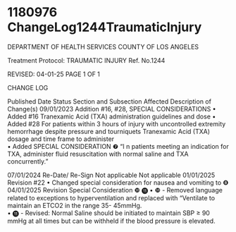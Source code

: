 # 1180976 ChangeLog1244TraumaticInjury

DEPARTMENT OF HEALTH SERVICES 
COUNTY OF LOS ANGELES 
 
Treatment Protocol:  TRAUMATIC INJURY Ref. No.1244  
 
 
 
 
 
 
REVISED: 04-01-25 PAGE 1 OF 1 
 
CHANGE LOG 
 
Published 
Date 
Status Section and Subsection 
Affected 
Description of Change(s) 
09/01/2023 Addition #16, #28, SPECIAL 
CONSIDERATIONS 
• Added #16 Tranexamic Acid 
(TXA) administration guidelines 
and dose 
• Added #28 For patients within 3 
hours of injury with uncontrolled 
extremity hemorrhage despite 
pressure and tourniquets 
Tranexamic Acid (TXA) dosage 
and time frame to administer  
•     Added SPECIAL 
CONSIDERATION ❼   “I  n 
patients meeting an indication 
for TXA, administer fluid 
resuscitation with normal saline 
and TXA concurrently.” 
 
07/01/2024 Re-Date/ 
Re-Sign 
Not applicable      Not applicable 
01/01/2025 Revision #22 
• Changed special consideration 
for nausea and vomiting  to ❽ 
04/01/2025 Revision Special Consideration ❿ ⓫ 
• ❿ - Removed language related 
to exceptions to 
hyperventilation and replaced 
with “Ventilate to maintain an 
ETCO2 in the range 35-
45mmHg.  
• ⓫ - Revised: Normal Saline 
should be initiated to maintain 
SBP ≥ 90 mmHg at all times but 
can be withheld if the blood 
pressure is elevated.
